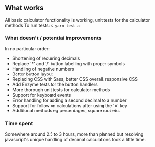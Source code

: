 ## What works

All basic calculator functionality is working, unit tests for the calculator methods
To run tests: `$ yarn test a`

### What doesn't / potential improvements

In no particular order:

- Shortening of recurring decimals
- Replace '*' and '/' button labelling with proper symbols
- Handling of negative numbers
- Better button layout
- Replacing CSS with Sass, better CSS overall, responsive CSS
- Add Enzyme tests for the button handlers
- More thorough unit tests for calculator methods
- Support for keyboard events
- Error handling for adding a second decimal to a number
- Support for follow on calculations after using the '=' key
- Additional methods eg percentages, square root etc.

### Time spent

Somewhere around 2.5 to 3 hours, more than planned but resolving javascript's unique handling of decimal calculations took a little time.
